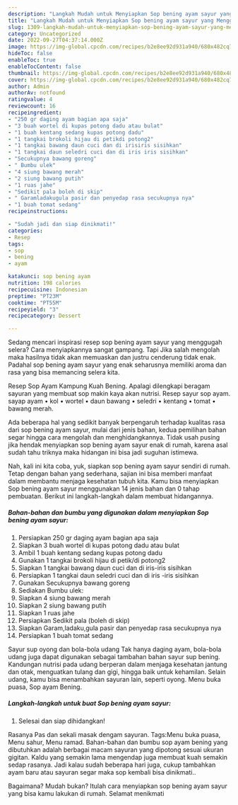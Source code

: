 ```yaml
---
description: "Langkah Mudah untuk Menyiapkan Sop bening ayam sayur yang Menggugah Selera, Buat Buka Puasa Menggugah Selera"
title: "Langkah Mudah untuk Menyiapkan Sop bening ayam sayur yang Menggugah Selera, Buat Buka Puasa Menggugah Selera"
slug: 1309-langkah-mudah-untuk-menyiapkan-sop-bening-ayam-sayur-yang-menggugah-selera-buat-buka-puasa-menggugah-selera
category: Uncategorized
date: 2022-09-27T04:37:14.000Z
image: https://img-global.cpcdn.com/recipes/b2e8ee92d931a940/680x482cq70/sop-bening-ayam-sayur-foto-resep-utama.jpg
hideToc: false
enableToc: true
enableTocContent: false
thumbnail: https://img-global.cpcdn.com/recipes/b2e8ee92d931a940/680x482cq70/sop-bening-ayam-sayur-foto-resep-utama.jpg
cover: https://img-global.cpcdn.com/recipes/b2e8ee92d931a940/680x482cq70/sop-bening-ayam-sayur-foto-resep-utama.jpg
author: Admin
authorAv: notfound
ratingvalue: 4
reviewcount: 16
recipeingredient:
- "250 gr daging ayam bagian apa saja"
- "3 buah wortel di kupas potong dadu atau bulat"
- "1 buah kentang sedang kupas potong dadu"
- "1 tangkai brokoli hijau di petikdi potong2"
- "1 tangkai bawang daun cuci dan di irisiris sisihkan"
- "1 tangkai daun seledri cuci dan di iris iris sisihkan"
- "Secukupnya bawang goreng"
- " Bumbu ulek"
- "4 siung bawang merah"
- "2 siung bawang putih"
- "1 ruas jahe"
- "Sedikit pala boleh di skip"
- " Garamladakugula pasir dan penyedap rasa secukupnya nya"
- "1 buah tomat sedang"
recipeinstructions:

- "Sudah jadi dan siap dinikmati!"
categories:
- Resep
tags:
- sop
- bening
- ayam

katakunci: sop bening ayam 
nutrition: 198 calories
recipecuisine: Indonesian
preptime: "PT23M"
cooktime: "PT55M"
recipeyield: "3"
recipecategory: Dessert

---
```



Sedang mencari inspirasi resep sop bening ayam sayur yang menggugah selera? Cara menyiapkannya sangat gampang. Tapi Jika salah mengolah maka hasilnya tidak akan memuaskan dan justru cenderung tidak enak. Padahal sop bening ayam sayur yang enak seharusnya memiliki aroma dan rasa yang bisa memancing selera kita.


Resep Sop Ayam Kampung Kuah Bening. Apalagi dilengkapi beragam sayuran yang membuat sop makin kaya akan nutrisi. Resep sayur sop ayam. sayap ayam • kol • wortel • daun bawang • seledri • kentang • tomat • bawang merah.

Ada beberapa hal yang sedikit banyak berpengaruh terhadap kualitas rasa dari sop bening ayam sayur, mulai dari jenis bahan, kedua pemilihan bahan segar hingga cara mengolah dan menghidangkannya. Tidak usah pusing jika hendak menyiapkan sop bening ayam sayur enak di rumah, karena asal sudah tahu triknya maka hidangan ini bisa jadi suguhan istimewa.


Nah, kali ini kita coba, yuk, siapkan sop bening ayam sayur sendiri di rumah. Tetap dengan bahan yang sederhana, sajian ini bisa memberi manfaat dalam membantu menjaga kesehatan tubuh kita. Kamu bisa menyiapkan Sop bening ayam sayur menggunakan 14 jenis bahan dan 0 tahap pembuatan. Berikut ini langkah-langkah dalam membuat hidangannya.

<!--inarticleads1-->

##### Bahan-bahan dan bumbu yang digunakan dalam menyiapkan Sop bening ayam sayur:

1. Persiapkan 250 gr daging ayam bagian apa saja
1. Siapkan 3 buah wortel di kupas potong dadu atau bulat
1. Ambil 1 buah kentang sedang kupas potong dadu
1. Gunakan 1 tangkai brokoli hijau di petik/di potong2
1. Siapkan 1 tangkai bawang daun cuci dan di iris-iris sisihkan
1. Persiapkan 1 tangkai daun seledri cuci dan di iris -iris sisihkan
1. Gunakan Secukupnya bawang goreng
1. Sediakan  Bumbu ulek:
1. Siapkan 4 siung bawang merah
1. Siapkan 2 siung bawang putih
1. Siapkan 1 ruas jahe
1. Persiapkan Sedikit pala (boleh di skip)
1. Siapkan  Garam,ladaku,gula pasir dan penyedap rasa secukupnya nya
1. Persiapkan 1 buah tomat sedang


Sayur sup oyong dan bola-bola udang Tak hanya daging ayam, bola-bola udang juga dapat digunakan sebagai tambahan bahan sayur sup bening. Kandungan nutrisi pada udang berperan dalam menjaga kesehatan jantung dan otak, menguatkan tulang dan gigi, hingga baik untuk kehamilan. Selain udang, kamu bisa menambahkan sayuran lain, seperti oyong. Menu buka puasa, Sop ayam Bening. 

<!--inarticleads2-->

##### Langkah-langkah untuk buat Sop bening ayam sayur:


1. Selesai dan siap dihidangkan!

Rasanya Pas dan sekali masak dengam sayuran. Tags:Menu buka puasa, Menu sahur, Menu ramad. Bahan-bahan dan bumbu sop ayam bening yang dibutuhkan adalah berbagai macam sayuran yang dipotong sesuai ukuran gigitan. Kaldu yang semakin lama mengendap juga membuat kuah semakin sedap rasanya. Jadi kalau sudah beberapa hari juga, cukup tambahkan ayam baru atau sayuran segar maka sop kembali bisa dinikmati.. 

Bagaimana? Mudah bukan? Itulah cara menyiapkan sop bening ayam sayur yang bisa kamu lakukan di rumah. Selamat menikmati
